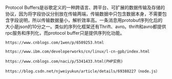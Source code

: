 Protocol Buffers是谷歌定义的一种跨语言、跨平台、可扩展的数据传输及存储的协议，因为将字段协议分别放在传输两端，传输数据中只包含数据本身，不需要包含字段说明，所以传输数据量小，解析效率高。一条消息用protobuf序列化后的大小是json的10分之一。类似的序列化框架还有Thrift、avro。thrift和avro都提供rpc服务和序列化，而protocol buffer只是提供序列化功能。

```
https://www.cnblogs.com/1wen/p/6509253.html

https://www.ibm.com/developerworks/cn/linux/l-cn-gpb/index.html

https://www.cnblogs.com/naci/p/5341433.html(PHP实例)

https://blog.csdn.net/njweiyukun/article/details/69388227（node.js）
```

